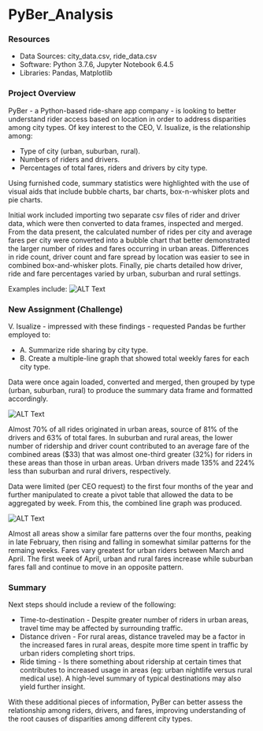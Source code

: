 # PyBer_Analysis

### Resources
- Data Sources: city_data.csv, ride_data.csv
- Software: Python 3.7.6, Jupyter Notebook 6.4.5
- Libraries: Pandas, Matplotlib

### Project Overview
PyBer - a Python-based ride-share app company - is looking to better understand rider access based on location in order to address disparities among city types.
Of key interest to the CEO, V. Isualize, is the relationship among:
* Type of city (urban, suburban, rural).
* Numbers of riders and drivers.
* Percentages of total fares, riders and drivers by city type.

Using furnished code, summary statistics were highlighted with the use of visual aids that include bubble charts, bar charts, box-n-whisker plots and pie charts.

Initial work included importing two separate csv files of rider and driver data, which were then converted to data frames, inspected and merged.
From the data present, the calculated number of rides per city and average fares per city were converted into a bubble chart that better demonstrated the larger number of rides and fares occurring in urban areas.
Differences in ride count, driver count and fare spread by location was easier to see in combined box-and-whisker plots. Finally, pie charts detailed how driver, ride and fare percentages varied by urban, suburban and rural settings.

Examples include:
   ![ALT Text](https://user-images.githubusercontent.com/30667001/150445805-55b23053-ef0b-4805-b074-78c326ae4445.png)

### New Assignment (Challenge)
V. Isualize - impressed with these findings - requested Pandas be further employed to:
* A. Summarize ride sharing by city type.
* B. Create a multiple-line graph that showed total weekly fares for each city type.

Data were once again loaded, converted and merged, then grouped by type (urban, suburban, rural) to produce the summary data frame and formatted accordingly.

   ![ALT Text](https://user-images.githubusercontent.com/30667001/150442601-73802679-be48-4a9c-8ca3-0f493ed4a0d2.png)

Almost 70% of all rides originated in urban areas, source of 81% of the drivers and 63% of total fares. In suburban and rural areas, the lower number of ridership and driver count contributed to an average fare of the combined areas ($33) that was almost one-third greater (32%) for riders in these areas than those in urban areas. Urban drivers made 135% and 224% less than suburban and rural drivers, respectively.

Data were limited (per CEO request) to the first four months of the year and further manipulated to create a pivot table that allowed the data to be aggregated by week.
From this, the combined line graph was produced.

   ![ALT Text](https://user-images.githubusercontent.com/30667001/150442582-7d7a1863-71af-4f8a-96ae-53cd5d620304.png)

Almost all areas show a similar fare patterns over the four months, peaking in late February, then rising and falling in somewhat similar patterns for the remaing weeks. Fares  vary greatest for urban riders between March and April. The first week of April, urban and rural fares increase while suburban fares fall and continue to move in an opposite pattern.

### Summary
Next steps should include a review of the following:
* Time-to-destination - Despite greater number of riders in urban areas, travel time may be affected by surrounding traffic.
* Distance driven - For rural areas, distance traveled may be a factor in the increased fares in rural areas, despite more time spent in traffic by urban riders completing short trips.
* Ride timing - Is there something about ridership at certain times that contributes to increased usage in areas (eg: urban nightlife versus rural medical use).
A high-level summary of typical destinations may also yield further insight.

With these additional pieces of information, PyBer can better assess the relationship among riders, drivers, and fares, improving understanding of the root causes of disparities among different city types.
